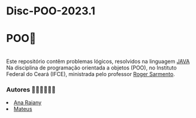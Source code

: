 # Disc-POO-2023.1
<h1>POO👾</h1>

  <br>
  Este repositório contêm problemas lógicos, resolvidos na linguagem <a href="https://tecnoblog.net/responde/o-que-e-java-guia-para-iniciantes/" target="_blank" rel="external">JAVA</a><br> Na disciplina de programação orientada a objetos (POO), no Instituto Federal do Ceará (IFCE), ministrada pelo professor <a href="https://github.com/rogermsarmento" target="_blank" rel="external">Roger Sarmento</a>.

   <h3>Autores 👨🏻‍💻👩🏻‍💻</h3>
   <li>
   <a href="https://github.com/ameninadogorro" target="_blank" rel="external">Ana Raiany</a>
   <li>
   <a href="https://github.com/oestrageiro" target="_blank" rel="external">Mateus</a>
   </li>
